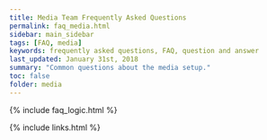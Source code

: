 ```yaml
---
title: Media Team Frequently Asked Questions
permalink: faq_media.html
sidebar: main_sidebar
tags: [FAQ, media]
keywords: frequently asked questions, FAQ, question and answer
last_updated: January 31st, 2018
summary: "Common questions about the media setup."
toc: false
folder: media
---
```


{% include faq_logic.html %}

{% include links.html %}
